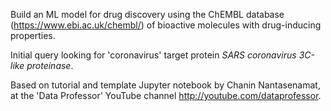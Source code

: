 Build an ML model for drug discovery using the ChEMBL database (https://www.ebi.ac.uk/chembl/) of bioactive molecules with drug-inducing properties.

Initial query looking for 'coronavirus' target protein *SARS coronavirus 3C-like proteinase*.

Based on tutorial and template Jupyter notebook by Chanin Nantasenamat, 
at the 'Data Professor' YouTube channel http://youtube.com/dataprofessor.
